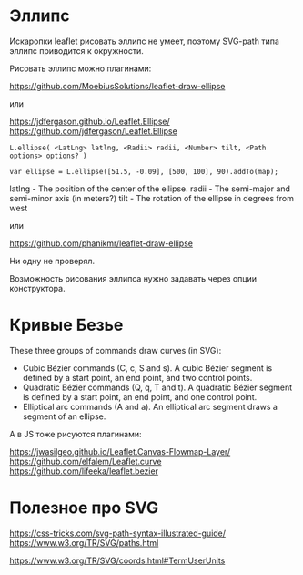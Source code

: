 # Эллипс

Искаропки leaflet рисовать эллипс не умеет, поэтому SVG-path типа эллипс приводится к окружности.

Рисовать эллипс можно плагинами:

https://github.com/MoebiusSolutions/leaflet-draw-ellipse

или

https://jdfergason.github.io/Leaflet.Ellipse/
https://github.com/jdfergason/Leaflet.Ellipse
```
L.ellipse( <LatLng> latlng, <Radii> radii, <Number> tilt, <Path options> options? )

var ellipse = L.ellipse([51.5, -0.09], [500, 100], 90).addTo(map);
```

latlng - The position of the center of the ellipse.
radii - The semi-major and semi-minor axis (in meters?)
tilt - The rotation of the ellipse in degrees from west


или

https://github.com/phanikmr/leaflet-draw-ellipse

Ни одну не проверял. 

Возможность рисования эллипса нужно задавать через опции конструктора.

# Кривые Безье

These three groups of commands draw curves (in SVG):
- Cubic Bézier commands (C, c, S and s). A cubic Bézier segment is defined by a start point, an end point, and two control points.
- Quadratic Bézier commands (Q, q, T and t). A quadratic Bézier segment is defined by a start point, an end point, and one control point.
- Elliptical arc commands (A and a). An elliptical arc segment draws a segment of an ellipse.

А в JS тоже рисуются плагинами:

https://jwasilgeo.github.io/Leaflet.Canvas-Flowmap-Layer/
https://github.com/elfalem/Leaflet.curve
https://github.com/lifeeka/leaflet.bezier




# Полезное про SVG

https://css-tricks.com/svg-path-syntax-illustrated-guide/
https://www.w3.org/TR/SVG/paths.html


https://www.w3.org/TR/SVG/coords.html#TermUserUnits